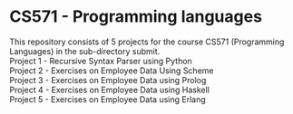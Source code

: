 # CS571 - Programming languages

This repository consists of 5 projects for the course CS571 (Programming Languages) in the sub-directory submit. <br />
Project 1 - Recursive Syntax Parser using Python <br />
Project 2 - Exercises on Employee Data Using Scheme <br />
Project 3 - Exercises on Employee Data using Prolog <br />
Project 4 - Exercises on Employee Data using Haskell <br />
Project 5 - Exercises on Employee Data using Erlang <br />
